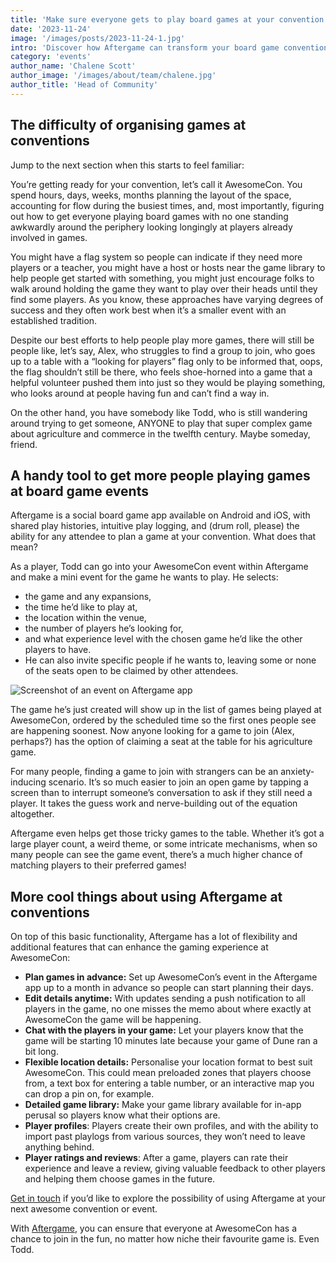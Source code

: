 ```yaml
---
title: 'Make sure everyone gets to play board games at your convention'
date: '2023-11-24'
image: '/images/posts/2023-11-24-1.jpg'
intro: 'Discover how Aftergame can transform your board game convention by allowing your attendees to plan games, join events, and much more.'
category: 'events'
author_name: 'Chalene Scott'
author_image: '/images/about/team/chalene.jpg'
author_title: 'Head of Community'
---
```


## The difficulty of organising games at conventions

Jump to the next section when this starts to feel familiar:

You’re getting ready for your convention, let’s call it AwesomeCon. You spend hours, days, weeks, months planning the layout of the space, accounting for flow during the busiest times, and, most importantly, figuring out how to get everyone playing board games with no one standing awkwardly around the periphery looking longingly at players already involved in games.

You might have a flag system so people can indicate if they need more players or a teacher, you might have a host or hosts near the game library to help people get started with something, you might just encourage folks to walk around holding the game they want to play over their heads until they find some players. As you know, these approaches have varying degrees of success and they often work best when it’s a smaller event with an established tradition.

Despite our best efforts to help people play more games, there will still be people like, let’s say, Alex, who struggles to find a group to join, who goes up to a table with a “looking for players” flag only to be informed that, oops, the flag shouldn’t still be there, who feels shoe-horned into a game that a helpful volunteer pushed them into just so they would be playing something, who looks around at people having fun and can’t find a way in.

On the other hand, you have somebody like Todd, who is still wandering around trying to get someone, ANYONE to play that super complex game about agriculture and commerce in the twelfth century. Maybe someday, friend.

## A handy tool to get more people playing games at board game events

Aftergame is a social board game app available on Android and iOS, with shared play histories, intuitive play logging, and (drum roll, please) the ability for any attendee to plan a game at your convention.  What does that mean?

As a player, Todd can go into your AwesomeCon event within Aftergame and make a mini event for the game he wants to play. He selects:

- the game and any expansions,
- the time he’d like to play at,
- the location within the venue,
- the number of players he’s looking for,
- and what experience level with the chosen game he’d like the other players to have.
- He can also invite specific people if he wants to, leaving some or none of the seats open to be claimed by other attendees.

![Screenshot of an event on Aftergame app](/images/posts/2023-11-24-2.png)

The game he’s just created will show up in the list of games being played at AwesomeCon, ordered by the scheduled time so the first ones people see are happening soonest. Now anyone looking for a game to join (Alex, perhaps?) has the option of claiming a seat at the table for his agriculture game.

For many people, finding a game to join with strangers can be an anxiety-inducing scenario. It’s so much easier to join an open game by tapping a screen than to interrupt someone’s conversation to ask if they still need a player. It takes the guess work and nerve-building out of the equation altogether. 

Aftergame even helps get those tricky games to the table. Whether it’s got a large player count, a weird theme, or some intricate mechanisms, when so many people can see the game event, there’s a much higher chance of matching players to their preferred games!

## More cool things about using Aftergame at conventions

On top of this basic functionality, Aftergame has a lot of flexibility and additional features that can enhance the gaming experience at AwesomeCon:

- **Plan games in advance:** Set up AwesomeCon’s event in the Aftergame app up to a month in advance so people can start planning their days.
- **Edit details anytime:** With updates sending a push notification to all players in the game, no one misses the memo about where exactly at AwesomeCon the game will be happening.
- **Chat with the players in your game:** Let your players know that the game will be starting 10 minutes late because your game of Dune ran a bit long.
- **Flexible location details:** Personalise your location format to best suit AwesomeCon. This could mean preloaded zones that players choose from, a text box for entering a table number, or an interactive map you can drop a pin on, for example.
- **Detailed game library:** Make your game library available for in-app perusal so players know what their options are.
- **Player profiles**: Players create their own profiles, and with the ability to import past playlogs from various sources, they won’t need to leave anything behind.
- **Player ratings and reviews**: After a game, players can rate their experience and leave a review, giving valuable feedback to other players and helping them choose games in the future.

[Get in touch](https://www.aftergame.co/contact "Contact us") if you’d like to explore the possibility of using Aftergame at your next awesome convention or event.

With [Aftergame](https://www.aftergame.co/download "Download Aftergame"), you can ensure that everyone at AwesomeCon has a chance to join in the fun, no matter how niche their favourite game is. Even Todd.